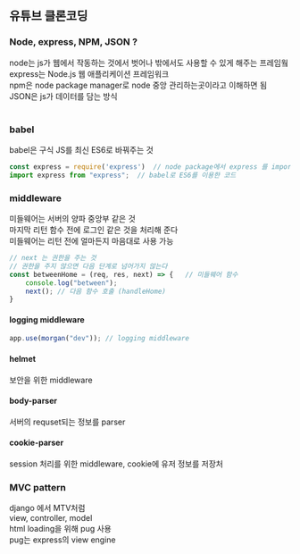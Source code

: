 ## 유튜브 클론코딩

### Node, express, NPM, JSON ?
node는 js가 웹에서 작동하는 것에서 벗어나 밖에서도 사용할 수 있게 해주는 프레임웤</br>
express는 Node.js 웹 애플리케이션 프레임워크</br>
npm은 node package manager로 node 중앙 관리하는곳이라고 이해하면 됨 </br>
JSON은 js가 데이터를 담는 방식 </br></br>

### babel
babel은 구식 JS를 최신 ES6로 바꿔주는 것 </br>
```javascript
const express = require('express')  // node package에서 express 를 import
import express from "express";  // babel로 ES6를 이용한 코드
```

### middleware
미들웨어는 서버의 양파 중앙부 같은 것</br>
마지막 리턴 함수 전에 로그인 같은 것을 처리해 준다</br>
미들웨어는 리턴 전에 얼마든지 마음대로 사용 가능 </br>

```javascript
// next 는 권한을 주는 것
// 권한을 주지 않으면 다음 단계로 넘어가지 않는다
const betweenHome = (req, res, next) => {   // 미들웨어 함수       
    console.log("between");
    next(); // 다음 함수 호출 (handleHome)
}
```
#### logging middleware
```javascript
app.use(morgan("dev")); // logging middleware
```
#### helmet
보안을 위한 middleware

#### body-parser
서버의 requset되는 정보를 parser

#### cookie-parser
session 처리를 위한 middleware, cookie에 유저 정보를 저장처

### MVC pattern
django 에서 MTV처럼 </br>
view, controller, model </br>
html loading을 위해 pug 사용 </br>
pug는 express의 view engine</br>


